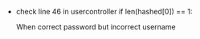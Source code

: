 - check line 46 in usercontroller
    if len(hashed[0]) == 1:

    When correct password but incorrect username